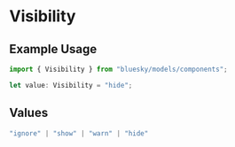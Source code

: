 # Visibility

## Example Usage

```typescript
import { Visibility } from "bluesky/models/components";

let value: Visibility = "hide";
```

## Values

```typescript
"ignore" | "show" | "warn" | "hide"
```